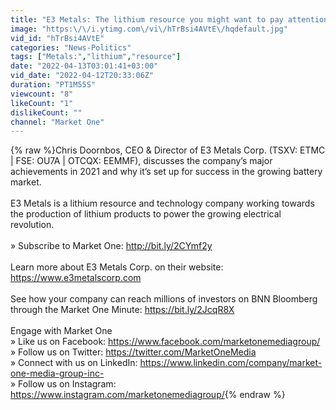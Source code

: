```yaml
---
title: "E3 Metals: The lithium resource you might want to pay attention to"
image: "https:\/\/i.ytimg.com\/vi\/hTrBsi4AVtE\/hqdefault.jpg"
vid_id: "hTrBsi4AVtE"
categories: "News-Politics"
tags: ["Metals:","lithium","resource"]
date: "2022-04-13T03:01:41+03:00"
vid_date: "2022-04-12T20:33:06Z"
duration: "PT1M55S"
viewcount: "8"
likeCount: "1"
dislikeCount: ""
channel: "Market One"
---
```

{% raw %}Chris Doornbos, CEO &amp; Director of E3 Metals Corp. (TSXV: ETMC | FSE: OU7A | OTCQX: EEMMF), discusses the company’s major achievements in 2021 and why it’s set up for success in the growing battery market. <br /><br />E3 Metals is a lithium resource and technology company working towards the production of lithium products to power the growing electrical revolution.<br /><br />» Subscribe to Market One: <a rel="nofollow" target="blank" href="http://bit.ly/2CYmf2y">http://bit.ly/2CYmf2y</a> <br /><br />Learn more about E3 Metals Corp. on their website: <a rel="nofollow" target="blank" href="https://www.e3metalscorp.com">https://www.e3metalscorp.com</a><br /><br />See how your company can reach millions of investors on BNN Bloomberg through the Market One Minute: <a rel="nofollow" target="blank" href="https://bit.ly/2JcqR8X">https://bit.ly/2JcqR8X</a> <br /><br />Engage with Market One<br />» Like us on Facebook: <a rel="nofollow" target="blank" href="https://www.facebook.com/marketonemediagroup/">https://www.facebook.com/marketonemediagroup/</a> <br />» Follow us on Twitter: <a rel="nofollow" target="blank" href="https://twitter.com/MarketOneMedia">https://twitter.com/MarketOneMedia</a> <br />» Connect with us on LinkedIn: <a rel="nofollow" target="blank" href="https://www.linkedin.com/company/market-one-media-group-inc-">https://www.linkedin.com/company/market-one-media-group-inc-</a> <br />» Follow us on Instagram: <a rel="nofollow" target="blank" href="https://www.instagram.com/marketonemediagroup/">https://www.instagram.com/marketonemediagroup/</a>{% endraw %}

